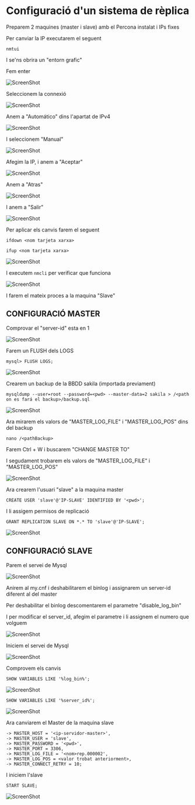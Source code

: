 # Configuració d'un sistema de rèplica

Preparem 2 maquines (master i slave) amb el Percona instalat i IPs fixes

Per canviar la IP executarem el seguent

`nmtui`

I se'ns obrira un "entorn grafic"

Fem enter

![ScreenShot](imgs/ip1.png)

Seleccionem la connexió

![ScreenShot](imgs/ip2.png)

Anem a "Automático" dins l'apartat de IPv4

![ScreenShot](imgs/ip3.png)

I seleccionem "Manual"

![ScreenShot](imgs/ip4.png)

Afegim la IP, i anem a "Aceptar"

![ScreenShot](imgs/ip5.png)

Anem a "Atras"

![ScreenShot](imgs/ip6.png)

I anem a "Salir"

![ScreenShot](imgs/ip7.png)

Per aplicar els canvis farem el seguent

`ifdown <nom tarjeta xarxa>`

`ifup <nom tarjeta xarxa>`

![ScreenShot](imgs/ip8.png)

I executem `nmcli` per verificar que funciona

![ScreenShot](imgs/ip9.png)

I farem el mateix proces a la maquina "Slave"

## CONFIGURACIÓ MASTER

Comprovar el "server-id" esta en 1

![ScreenShot](imgs/serverId.png)

Farem un FLUSH dels LOGS

`mysql> FLUSH LOGS;`

![ScreenShot](imgs/flushLogs.png)

Crearem un backup de la BBDD sakila (importada previament)

`mysqldump --user=root --password=<pwd> --master-data=2 sakila > /<path on es fará el backup>/backup.sql`

![ScreenShot](imgs/crearBackup.png)

Ara mirarem els valors de "MASTER_LOG_FILE" i "MASTER_LOG_POS" dins del backup

`nano /<pathBackup>`

Farem Ctrl + W i buscarem "CHANGE MASTER TO"

I segudament trobarem els valors de "MASTER_LOG_FILE" i "MASTER_LOG_POS"

![ScreenShot](imgs/valors.png)

Ara crearem l'usuari "slave" a la maquina master

`CREATE USER 'slave'@'IP-SLAVE' IDENTIFIED BY '<pwd>';`

I li assigem permisos de replicació

`GRANT REPLICATION SLAVE ON *.* TO 'slave'@'IP-SLAVE';`

![ScreenShot](imgs/slaveUser.png)

## CONFIGURACIÓ SLAVE

Parem el servei de Mysql

![ScreenShot](imgs/pararMysql.png)

Anirem al my.cnf i deshabilitarem el binlog i assignarem un server-id diferent al del master

Per deshabilitar el binlog descomentarem el parametre "disable_log_bin"

I per modificar el server_id, afegim el parametre i li assignem el numero que volguem

![ScreenShot](imgs/mycnfSlave.png)

Iniciem el servei de Mysql

![ScreenShot](imgs/startMysql.png)

Comprovem els canvis

`SHOW VARIABLES LIKE '%log_bin%';`

![ScreenShot](imgs/verificarBinlog.png)

`SHOW VARIABLES LIKE '%server_id%';`

![ScreenShot](imgs/verificarServerId.png)

Ara canviarem el Master de la maquina slave

```CHANGE MASTER TO
-> MASTER_HOST = '<ip-servidor-master>',
-> MASTER_USER = 'slave',
-> MASTER_PASSWORD = '<pwd>',
-> MASTER_PORT = 3306,
-> MASTER_LOG_FILE = '<nom>rep.000002',
-> MASTER_LOG_POS = <valor trobat anteriorment>,
-> MASTER_CONNECT_RETRY = 10;
```

I iniciem l'slave

`START SLAVE;`

![ScreenShot](imgs/startSlave.png)
